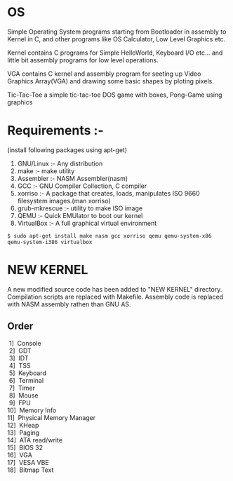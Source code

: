 # OS
Simple Operating System programs starting from Bootloader in assembly to Kernel in C, and other programs like OS Calculator, Low Level Graphics etc.

Kernel contains C programs for Simple HelloWorld, Keyboard I/O etc... and little bit assembly programs for low level operations.

VGA contains C kernel and assembly program for seeting up Video Graphics Array(VGA) and drawing some basic shapes by ploting pixels.

Tic-Tac-Toe a simple tic-tac-toe DOS game with boxes, Pong-Game using graphics


# Requirements :-

(install following packages using apt-get)<br/>
1) GNU/Linux :-  Any distribution<br/>
2) make :- make utility<br/>
3) Assembler :-  NASM Assembler(nasm)<br/>
4) GCC :-  GNU Compiler Collection, C compiler<br/>
5) xorriso :-  A package that creates, loads, manipulates ISO 9660 filesystem images.(man xorriso)<br/>
6) grub-mkrescue :- utility to make ISO image<br/>
7) QEMU :-  Quick EMUlator to boot our kernel<br/>
8) VirtualBox :- A full graphical virtual environment


```
$ sudo apt-get install make nasm gcc xorriso qemu qemu-system-x86 qemu-system-i386 virtualbox
```


# NEW KERNEL

A new modified source code has been added to "NEW KERNEL" directory.
Compilation scripts are replaced with Makefile.
Assembly code is replaced with NASM assembly rathen than GNU AS.

## Order

&nbsp;1]&nbsp;&nbsp;Console<br/>
&nbsp;2]&nbsp;&nbsp;GDT<br/>
&nbsp;3]&nbsp;&nbsp;IDT<br/>
&nbsp;4]&nbsp;&nbsp;TSS<br>
&nbsp;5]&nbsp;&nbsp;Keyboard<br/>
&nbsp;6]&nbsp;&nbsp;Terminal<br/>
&nbsp;7]&nbsp;&nbsp;Timer<br/>
&nbsp;8]&nbsp;&nbsp;Mouse<br/>
&nbsp;9]&nbsp;&nbsp;FPU<br/>
10]&nbsp;&nbsp;Memory Info<br/>
11]&nbsp;&nbsp;Physical Memory Manager<br/>
12]&nbsp;&nbsp;KHeap<br/>
13]&nbsp;&nbsp;Paging<br/>
14]&nbsp;&nbsp;ATA read/write<br/>
15]&nbsp;&nbsp;BIOS 32<br/>
16]&nbsp;&nbsp;VGA<br/>
17]&nbsp;&nbsp;VESA VBE<br/>
18]&nbsp;&nbsp;Bitmap Text<br/>

